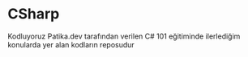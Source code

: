 # CSharp
Kodluyoruz Patika.dev tarafından verilen C# 101 eğitiminde ilerlediğim konularda yer alan kodların reposudur
